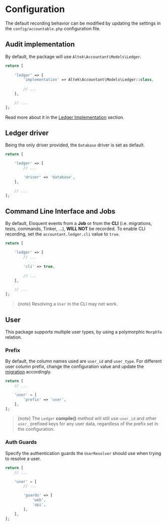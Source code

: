 # Configuration
The default recording behavior can be modified by updating the settings in the `config/accountable.php` configuration file.

## Audit implementation
By default, the package will use `Altek\Accountant\Models\Ledger`.

```php
return [
    
    'ledger' => [
        'implementation' => Altek\Accountant\Models\Ledger::class,
        
        // ...
    ],

    // ...
];
```

Read more about it in the [Ledger Implementation](ledger-implementation) section.

## Ledger driver
Being the only driver provided, the `Database` driver is set as default.

```php
return [

    'ledger' => [
        // ...

        'driver' => 'database',
    ],

    // ...
];
```

## Command Line Interface and Jobs
By default, Eloquent events from a **Job** or from the **CLI** (i.e. migrations, tests, commands, Tinker, ...), **WILL NOT** be recorded.
To enable CLI recording, set the `accountant.ledger.cli` value to `true`.

```php
return [

    'ledger' => [
        // ...
        
        'cli' => true,
        
        // ...
    ],

    // ...
];
```

> {note} Resolving a `User` in the CLI may not work.

## User
This package supports multiple user types, by using a polymorphic `MorphTo` relation.

### Prefix
By default, the column names used are `user_id` and `user_type`. For different user column prefix, change the configuration value and update the [migration](ledger-migration) accordingly.

```php
return [
    // ...

    'user' = [
        'prefix' => 'user',
    ],
];
```

> {note} The `Ledger` **compile()** method will still use `user_id` and other `user_` prefixed keys for any user data, regardless of the prefix set in the configuration.

### Auth Guards
Specify the authentication guards the `UserResolver` should use when trying to resolve a user.

```php
return [
    // ...

    'user' = [
        // ...

        'guards' => [
            'web',
            'api',
        ],
    ],
];
```
